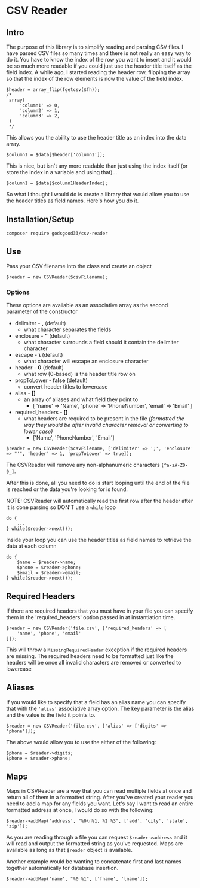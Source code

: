 # CSV Reader

## Intro

The purpose of this library is to simplify reading and parsing CSV files.  I have parsed CSV files so many times and there is not really an easy way to do it.  You have to know the index of the row you want to insert and it would be so much more readable if you could just use the header title itself as the field index.  A while ago, I started reading the header row, flipping the array so that the index of the row elements is now the value of the field index.

```
$header = array_flip(fgetcsv($fh));
/*
 array(
     'column1' => 0,
     'column2' => 1,
     'column3' => 2,
 )
 */
```

This allows you the ability to use the header title as an index into the data array.

```
$column1 = $data[$header['column1']];
```

This is nice, but isn't any more readable than just using the index itself (or store the index in a variable and using that)...

```
$column1 = $data[$column1HeaderIndex];
```

So what I thought I would do is create a library that would allow you to use the header titles as field names.  Here's how you do it.

## Installation/Setup

```
composer require godsgood33/csv-reader
```

## Use

Pass your CSV filename into the class and create an object

```
$reader = new CSVReader($csvFilename);
```

### **Options**

These options are available as an associative array as the second parameter of the constructor

- delimiter - **,** (default)
  - what character separates the fields
- enclosure - **"** (default)
  - what character surrounds a field should it contain the delimiter character
- escape - **\\** (default)
  - what character will escape an enclosure character
- header - **0** (default)
  - what row (0-based) is the header title row on
- propToLower - **false** (default)
  - convert header titles to lowercase
- alias - **[]**
  - an array of aliases and what field they point to
    - [
        'name' => 'Name',
        'phone' => 'PhoneNumber',
        'email' => 'Email'
    ]
- required_headers - **[]**
  - what headers are required to be present in the file *(formatted the way they would be after invalid character removal or converting to lower case)*
    - ['Name', 'PhoneNumber', 'Email']

```
$reader = new CSVReader($csvFilename, ['delimiter' => ';', 'enclosure' => "'", 'header' => 1, 'propToLower' => true]);
```

The CSVReader will remove any non-alphanumeric characters `[^a-zA-Z0-9_]`.

After this is done, all you need to do is start looping until the end of the file is reached or the data you're looking for is found.

NOTE: CSVReader will automatically read the first row after the header after it is done parsing so DON'T use a `while` loop

```
do {
    ...
} while($reader->next());
```

Inside your loop you can use the header titles as field names to retrieve the data at each column

```
do {
    $name = $reader->name;
    $phone = $reader->phone;
    $email = $reader->email;
} while($reader->next());
```

## Required Headers

If there are required headers that you must have in your file you can specify them in the 'required_headers' option passed in at instantiation time.

```
$reader = new CSVReader('file.csv', ['required_headers' => [
    'name', 'phone', 'email'
]]);
```

This will throw a `MissingRequiredHeader` exception if the required headers are missing.  The required headers need to be formatted just like the headers will be once all invalid characters are removed or converted to lowercase

## Aliases

If you would like to specify that a field has an alias name you can specify that with the `'alias'` associative array option.  The key parameter is the alias and the value is the field it points to.

```
$reader = new CSVReader('file.csv', ['alias' => ['digits' => 'phone']]);
```

The above would allow you to use the either of the following:

```
$phone = $reader->digits;
$phone = $reader->phone;
```

## Maps

Maps in CSVReader are a way that you can read multiple fields at once and return all of them in a formatted string.  After you've created your reader you need to add a map for any fields you want.  Let's say I want to read an entire formatted address at once, I would do so with the following:

```
$reader->addMap('address', "%0\n%1, %2 %3", ['add', 'city', 'state', 'zip']);
```

As you are reading through a file you can request `$reader->address` and it will read and output the formatted string as you've requested.  Maps are available as long as that `$reader` object is available.

Another example would be wanting to concatenate first and last names together automatically for database insertion.

```
$reader->addMap('name', "%0 %1", ['fname', 'lname']);
```
